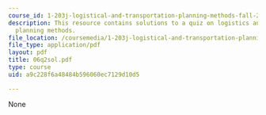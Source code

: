 ```yaml
---
course_id: 1-203j-logistical-and-transportation-planning-methods-fall-2006
description: This resource contains solutions to a quiz on logistics and transportation
  planning methods.
file_location: /coursemedia/1-203j-logistical-and-transportation-planning-methods-fall-2006/a9c228f6a48484b596060ec7129d10d5_06q2sol.pdf
file_type: application/pdf
layout: pdf
title: 06q2sol.pdf
type: course
uid: a9c228f6a48484b596060ec7129d10d5

---
```

None